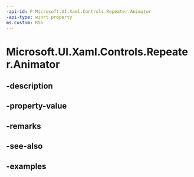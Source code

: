 ```yaml
---
-api-id: P:Microsoft.UI.Xaml.Controls.Repeater.Animator
-api-type: winrt property
ms.custom: RS5
---
```


<!-- Property syntax.
public ElementAnimator Animator { get;  set; }
-->

# Microsoft.UI.Xaml.Controls.Repeater.Animator

## -description

## -property-value

## -remarks

## -see-also

## -examples

